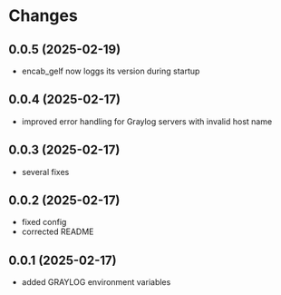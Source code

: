 # Changes

## 0.0.5 (2025-02-19)
- encab_gelf now loggs its version during startup

## 0.0.4 (2025-02-17)
- improved error handling for Graylog servers with invalid host name

## 0.0.3 (2025-02-17)
- several fixes

## 0.0.2 (2025-02-17)
- fixed config
- corrected README

## 0.0.1 (2025-02-17)
- added GRAYLOG environment variables
